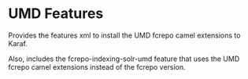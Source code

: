 # UMD Features

Provides the features xml to install the UMD fcrepo camel extensions to Karaf.

Also, includes the fcrepo-indexing-solr-umd feature that uses the UMD fcrepo camel extensions instead of the fcrepo version.
